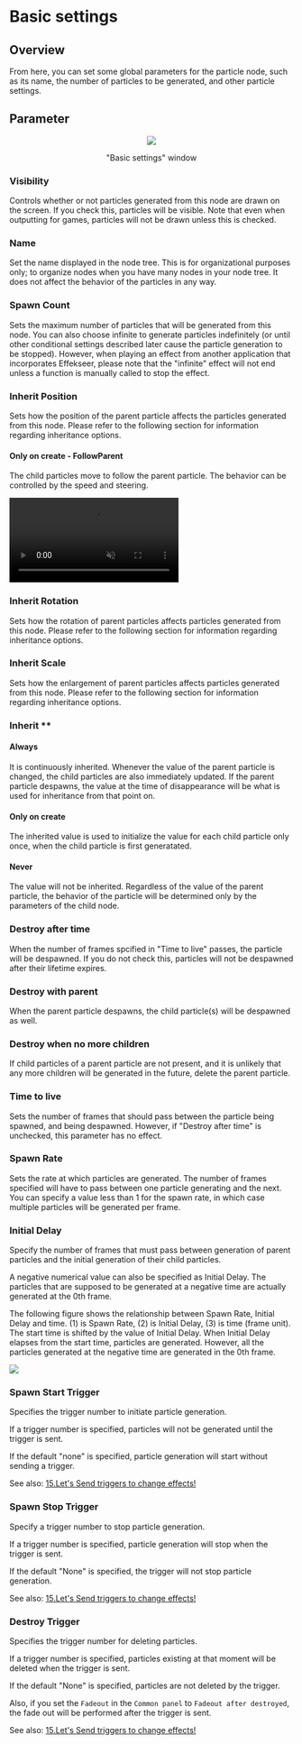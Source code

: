 ﻿# Basic settings

## Overview

From here, you can set some global parameters for the particle node, such as its name, the number of particles to be generated, and other particle settings.

## Parameter

<div align="center">
<img src="../../img/Reference/common_parameters_en.png">
<p>"Basic settings" window</p>
</div>

### Visibility

Controls whether or not particles generated from this node are drawn on the screen. If you check this, particles will be visible. Note that even when outputting for games, particles will not be drawn unless this is checked.

### Name

Set the name displayed in the node tree. This is for organizational purposes only; to organize nodes when you have many nodes in your node tree. It does not affect the behavior of the particles in any way.

### Spawn Count

Sets the maximum number of particles that will be generated from this node. You can also choose infinite to generate particles indefinitely (or until other conditional settings described later cause the particle generation to be stopped). However, when playing an effect from another application that incorporates Effekseer, please note that the "infinite" effect will not end unless a function is manually called to stop the effect.

### Inherit Position

Sets how the position of the parent particle affects the particles generated from this node. Please refer to the following section for information regarding inheritance options.

#### Only on create - FollowParent

The child particles move to follow the parent particle.
The behavior can be controlled by the speed and steering.

<div class="video_center"><video autoplay loop="true" muted="true" src="../../movies/Reference/BasicSettings/FollowParent.mp4"/></div>

### Inherit Rotation

Sets how the rotation of parent particles affects particles generated from this node. Please refer to the following section for information regarding inheritance options.

### Inherit Scale

Sets how the enlargement of parent particles affects particles generated from this node. Please refer to the following section for information regarding inheritance options.

### Inherit **

#### Always

It is continuously inherited. Whenever the value of the parent particle is changed, the child particles are also immediately updated. If the parent particle despawns, the value at the time of disappearance will be what is used for inheritance from that point on.

#### Only on create

The inherited value is used to initialize the value for each child particle only once, when the child particle is first generatated.

#### Never

The value will not be inherited. Regardless of the value of the parent particle, the behavior of the particle will be determined only by the parameters of the child node.

### Destroy after time

When the number of frames spcified in "Time to live" passes, the particle will be despawned. If you do not check this, particles will not be despawned after their lifetime expires.

### Destroy with parent

When the parent particle despawns, the child particle(s) will be despawned as well.

### Destroy when no more children

If child particles of a parent particle are not present, and it is unlikely that any more children will be generated in the future, delete the parent particle.

### Time to live

Sets the number of frames that should pass between the particle being spawned, and being despawned. However, if "Destroy after time" is unchecked, this parameter has no effect.

### Spawn Rate

Sets the rate at which particles are generated. The number of frames specified will have to pass between one particle generating and the next. You can specify a value less than 1 for the spawn rate, in which case multiple particles will be generated per frame.

### Initial Delay

Specify the number of frames that must pass between generation of parent particles and the initial generation of their child particles.

A negative numerical value can also be specified as Initial Delay. The particles that are supposed to be generated at a negative time are actually generated at the 0th frame.

The following figure shows the relationship between Spawn Rate, Initial Delay and time. (1) is Spawn Rate, (2) is Initial Delay, (3) is time (frame unit). The start time is shifted by the value of Initial Delay. When Initial Delay elapses from the start time, particles are generated. However, all the particles generated at the negative time are generated in the 0th frame.

![](../../img/Reference/common_generatedTime.png)

### Spawn Start Trigger

Specifies the trigger number to initiate particle generation.

If a trigger number is specified, particles will not be generated until the trigger is sent.

If the default "none" is specified, particle generation will start without sending a trigger.

See also: [15.Let's Send triggers to change effects!](../ToolTutorial/15.md)

### Spawn Stop Trigger

Specify a trigger number to stop particle generation.

If a trigger number is specified, particle generation will stop when the trigger is sent.

If the default "None" is specified, the trigger will not stop particle generation.

See also: [15.Let's Send triggers to change effects!](../ToolTutorial/15.md)

### Destroy Trigger

Specifies the trigger number for deleting particles.

If a trigger number is specified, particles existing at that moment will be deleted when the trigger is sent.

If the default "None" is specified, particles are not deleted by the trigger.

Also, if you set the `Fadeout` in the `Common panel` to `Fadeout after destroyed`, the fade out will be performed after the trigger is sent.

See also: [15.Let's Send triggers to change effects!](../ToolTutorial/15.md)
